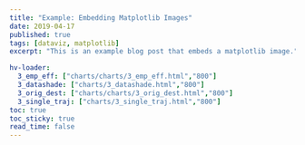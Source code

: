 ```yaml
---
title: "Example: Embedding Matplotlib Images"
date: 2019-04-17
published: true
tags: [dataviz, matplotlib]
excerpt: "This is an example blog post that embeds a matplotlib image."

hv-loader:
  3_emp_eff: ["charts/charts/3_emp_eff.html","800"]
  3_datashade: ["charts/3_datashade.html","800"]
  3_orig_dest: ["charts/charts/3_orig_dest.html","800"]
  3_single_traj: ["charts/3_single_traj.html","800"]
toc: true
toc_sticky: true
read_time: false
---
```



<div id="2_wac_2019_kmeans_all"></div>

<div id="3_emp_eff"></div>
<div id="3_datashade"></div>
<div id="3_orig_dest"></div>
<div id="3_single_traj"></div>
